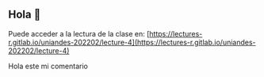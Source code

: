 ## Hola 👋

Puede acceder a la lectura de la clase en: [https://lectures-r.gitlab.io/uniandes-202202/lecture-4](https://lectures-r.gitlab.io/uniandes-202202/lecture-4)

Hola este mi comentario